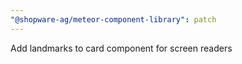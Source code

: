 ```yaml
---
"@shopware-ag/meteor-component-library": patch
---
```


Add landmarks to card component for screen readers
